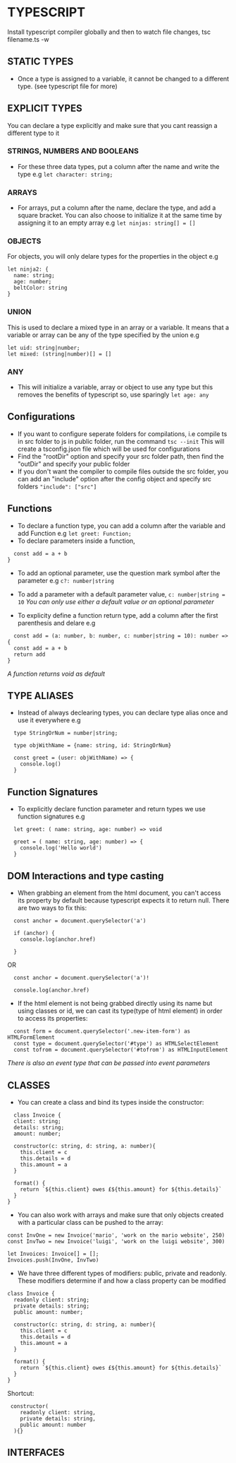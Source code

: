 # TYPESCRIPT

Install typescript compiler globally and then to watch file changes, tsc filename.ts -w

## STATIC TYPES
- Once a type is assigned to a variable, it cannot be changed to a different type. (see typescript file for more)

## EXPLICIT TYPES
You can declare a type explicitly and make sure that you cant reassign a different type to it
 ### STRINGS, NUMBERS AND BOOLEANS
 - For these three data types, put a column after the name and write the type e.g 
 `let character: string;`

  ### ARRAYS
  - For arrays, put a column after the name, declare the type, and add a square bracket. You can also choose to initialize it at the same time by assigning it to an empty array e.g 
  `let ninjas: string[] = []`

  ### OBJECTS 
  For objects, you will only delare types for the properties in the object e.g

  ```
  let ninja2: {
    name: string;
    age: number;
    beltColor: string
  }
  ```

  ### UNION
  This is used to declare a mixed type in an array or a variable. It means that a variable or array can be any of the type specified by the union e.g

  ```
  let uid: string|number;
  let mixed: (string|number)[] = []
  ```

  ### ANY
  - This will initialize a variable, array or object to use any type but this removes the benefits of typescript so, use sparingly
  `let age: any`

## Configurations
- If you want to configure seperate folders for compilations, i.e compile ts in src folder to js in public folder, run the command `tsc --init` This will create a tsconfig.json file which will be used for configurations
- Find the "rootDir" option and specify your src folder path, then find the "outDir" and specify your public folder
- If you don't want the compiler to compile files outside the src folder, you can add an "include" option after the config object and specify src folders `"include": ["src"]`

## Functions
- To declare a function type, you can add a column after the variable and add Function e.g 
`let greet: Function;`
- To declare parameters inside a function,

```const add = (a: number, b: number, c: number|string = 10) => {
  const add = a + b
}
```

- To add an optional parameter, use the question mark symbol after the parameter e.g `c?: number|string`
- To add a parameter with a default parameter value, `c: number|string = 10`
_You can only use either a default value or an optional parameter_

- To explicity define a function return type, add a column after the first parenthesis and delare e.g 
```
  const add = (a: number, b: number, c: number|string = 10): number => {
  const add = a + b
  return add
}
```
_A function returns void as default_


## TYPE ALIASES
- Instead of always declearing types, you can declare type alias once and use it everywhere e.g
```
  type StringOrNum = number|string;

  type objWithName = {name: string, id: StringOrNum}

  const greet = (user: objWithName) => {
    console.log()
  }
```

## Function Signatures
- To explicitly declare function parameter and return types we use function signatures e.g
```
  let greet: ( name: string, age: number) => void

  greet = ( name: string, age: number) => {
    console.log('Hello world')
  }
```

## DOM Interactions and type casting
- When grabbing an element from the html document, you can't access its property by default because typescript expects it to return null. There are two ways to fix this:

```
  const anchor = document.querySelector('a')

  if (anchor) {
    console.log(anchor.href)
    
  }
```

OR

```
  const anchor = document.querySelector('a')!

  console.log(anchor.href)
```

- If the html element is not being grabbed directly using its name but using classes or id, we can cast its type(type of html element) in order to access its properties: 

```
  const form = document.querySelector('.new-item-form') as HTMLFormElement
  const type = document.querySelector('#type') as HTMLSelectElement
  const tofrom = document.querySelector('#tofrom') as HTMLInputElement

```

_There is also an event type that can be passed into event parameters_


## CLASSES
- You can create a class and bind its types inside the constructor: 
```
  class Invoice {
  client: string;
  details: string;
  amount: number;

  constructor(c: string, d: string, a: number){
    this.client = c
    this.details = d
    this.amount = a
  }

  format() {
    return `${this.client} owes £${this.amount} for ${this.details}`
  }
}
```

- You can also work with arrays and make sure that only objects created with a particular class can be pushed to the array: 
```
const InvOne = new Invoice('mario', 'work on the mario website', 250)
const InvTwo = new Invoice('luigi', 'work on the luigi website', 300)

let Invoices: Invoice[] = [];
Invoices.push(InvOne, InvTwo)
```

- We have three different types of modifiers: public, private and readonly. These modifiers determine if and how a class property can be modified
```
class Invoice {
  readonly client: string;
  private details: string;
  public amount: number;

  constructor(c: string, d: string, a: number){
    this.client = c
    this.details = d
    this.amount = a
  }

  format() {
    return `${this.client} owes £${this.amount} for ${this.details}`
  }
}
```

Shortcut: 
```
 constructor(
    readonly client: string,
    private details: string,
    public amount: number
  ){}
```

## INTERFACES
